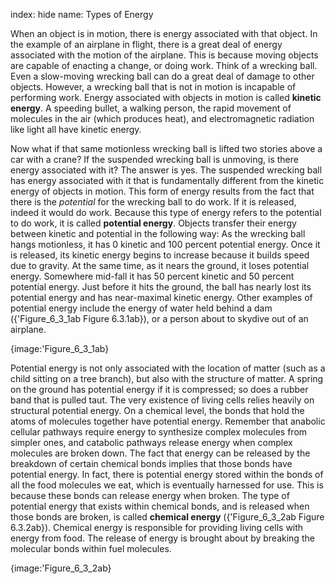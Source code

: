index: hide
name: Types of Energy

When an object is in motion, there is energy associated with that object. In the example of an airplane in flight, there is a great deal of energy associated with the motion of the airplane. This is because moving objects are capable of enacting a change, or doing work. Think of a wrecking ball. Even a slow-moving wrecking ball can do a great deal of damage to other objects. However, a wrecking ball that is not in motion is incapable of performing work. Energy associated with objects in motion is called  **kinetic energy**. A speeding bullet, a walking person, the rapid movement of molecules in the air (which produces heat), and electromagnetic radiation like light all have kinetic energy.

Now what if that same motionless wrecking ball is lifted two stories above a car with a crane? If the suspended wrecking ball is unmoving, is there energy associated with it? The answer is yes. The suspended wrecking ball has energy associated with it that is fundamentally different from the kinetic energy of objects in motion. This form of energy results from the fact that there is the  *potential* for the wrecking ball to do work. If it is released, indeed it would do work. Because this type of energy refers to the potential to do work, it is called  **potential energy**. Objects transfer their energy between kinetic and potential in the following way: As the wrecking ball hangs motionless, it has 0 kinetic and 100 percent potential energy. Once it is released, its kinetic energy begins to increase because it builds speed due to gravity. At the same time, as it nears the ground, it loses potential energy. Somewhere mid-fall it has 50 percent kinetic and 50 percent potential energy. Just before it hits the ground, the ball has nearly lost its potential energy and has near-maximal kinetic energy. Other examples of potential energy include the energy of water held behind a dam ({'Figure_6_3_1ab Figure 6.3.1ab}), or a person about to skydive out of an airplane.


{image:'Figure_6_3_1ab}
        

Potential energy is not only associated with the location of matter (such as a child sitting on a tree branch), but also with the structure of matter. A spring on the ground has potential energy if it is compressed; so does a rubber band that is pulled taut. The very existence of living cells relies heavily on structural potential energy. On a chemical level, the bonds that hold the atoms of molecules together have potential energy. Remember that anabolic cellular pathways require energy to synthesize complex molecules from simpler ones, and catabolic pathways release energy when complex molecules are broken down. The fact that energy can be released by the breakdown of certain chemical bonds implies that those bonds have potential energy. In fact, there is potential energy stored within the bonds of all the food molecules we eat, which is eventually harnessed for use. This is because these bonds can release energy when broken. The type of potential energy that exists within chemical bonds, and is released when those bonds are broken, is called  **chemical energy** ({'Figure_6_3_2ab Figure 6.3.2ab}). Chemical energy is responsible for providing living cells with energy from food. The release of energy is brought about by breaking the molecular bonds within fuel molecules.


{image:'Figure_6_3_2ab}
        
